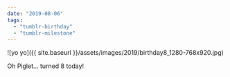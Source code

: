 ```yaml
---
date: "2019-08-06"
tags: 
  - "tumblr-birthday"
  - "tumblr-milestone"
---
```


![yo yo]({{ site.baseurl }}/assets/images/2019/birthday8_1280-768x920.jpg)

Oh Piglet… turned 8 today!
